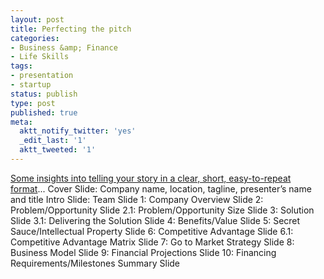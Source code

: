 ```yaml
---
layout: post
title: Perfecting the pitch
categories:
- Business &amp; Finance
- Life Skills
tags:
- presentation
- startup
status: publish
type: post
published: true
meta:
  aktt_notify_twitter: 'yes'
  _edit_last: '1'
  aktt_tweeted: '1'
---
```

[Some insights into telling your story in a clear, short, easy-to-repeat format](http://www.garage.com/resources/perfectingpitch.shtml)... Cover Slide: Company name, location, tagline, presenter’s name and title Intro Slide: Team Slide 1: Company Overview Slide 2: Problem/Opportunity Slide 2.1: Problem/Opportunity Size Slide 3: Solution Slide 3.1: Delivering the Solution Slide 4: Benefits/Value Slide 5: Secret Sauce/Intellectual Property Slide 6: Competitive Advantage Slide 6.1: Competitive Advantage Matrix Slide 7: Go to Market Strategy Slide 8: Business Model Slide 9: Financial Projections Slide 10: Financing Requirements/Milestones Summary Slide
